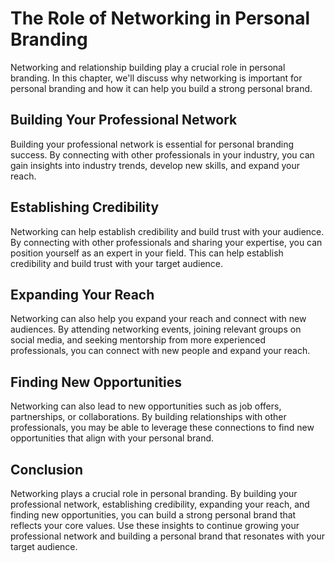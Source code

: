The Role of Networking in Personal Branding
============================================================================================

Networking and relationship building play a crucial role in personal branding. In this chapter, we'll discuss why networking is important for personal branding and how it can help you build a strong personal brand.

Building Your Professional Network
----------------------------------

Building your professional network is essential for personal branding success. By connecting with other professionals in your industry, you can gain insights into industry trends, develop new skills, and expand your reach.

Establishing Credibility
------------------------

Networking can help establish credibility and build trust with your audience. By connecting with other professionals and sharing your expertise, you can position yourself as an expert in your field. This can help establish credibility and build trust with your target audience.

Expanding Your Reach
--------------------

Networking can also help you expand your reach and connect with new audiences. By attending networking events, joining relevant groups on social media, and seeking mentorship from more experienced professionals, you can connect with new people and expand your reach.

Finding New Opportunities
-------------------------

Networking can also lead to new opportunities such as job offers, partnerships, or collaborations. By building relationships with other professionals, you may be able to leverage these connections to find new opportunities that align with your personal brand.

Conclusion
----------

Networking plays a crucial role in personal branding. By building your professional network, establishing credibility, expanding your reach, and finding new opportunities, you can build a strong personal brand that reflects your core values. Use these insights to continue growing your professional network and building a personal brand that resonates with your target audience.


